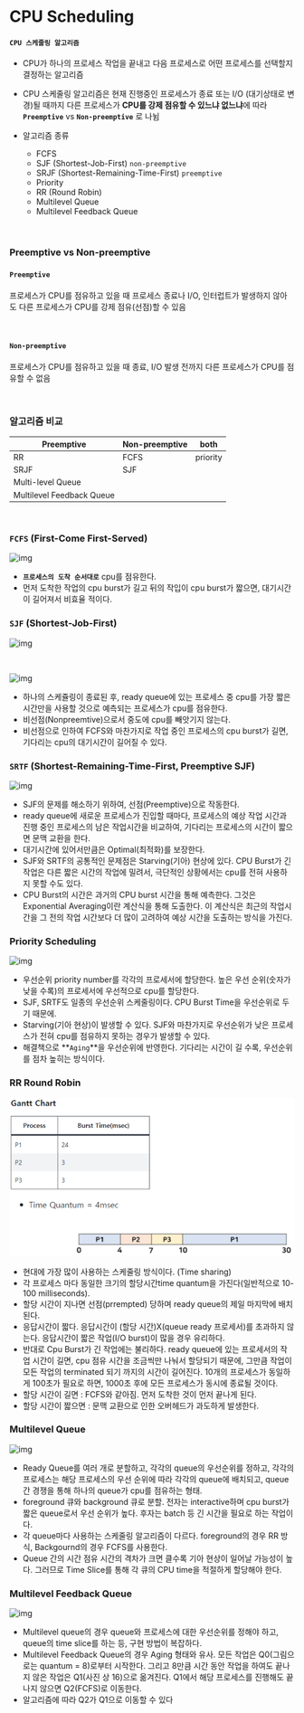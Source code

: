 # CPU Scheduling

#### **`CPU 스케줄링 알고리즘`**

- CPU가 하나의 프로세스 작업을 끝내고 다음 프로세스로 어떤 프로세스를 선택할지 결정하는 알고리즘
- CPU 스케줄링 알고리즘은 현재 진행중인 프로세스가 종료 또는 I/O (대기상태로 변경)될 때까지 다른 프로세스가 **CPU를 강제 점유할 수 있느냐 없느냐**에 따라 **`Preemptive`** vs **`Non-preemptive`** 로 나뉨

- 알고리즘 종류
  - FCFS
  - SJF (Shortest-Job-First)  `non-preemptive`
  - SRJF (Shortest-Remaining-Time-First)  `preemptive`
  - Priority
  - RR (Round Robin)
  - Multilevel Queue
  - Multilevel Feedback Queue

<br>

### Preemptive vs Non-preemptive

#### `Preemptive`

프로세스가 CPU를 점유하고 있을 때 프로세스 종료나 I/O, 인터럽트가 발생하지 않아도 다른 프로세스가 CPU를 강제 점유(선점)할 수 있음

<br>

#### `Non-preemptive`

프로세스가 CPU를 점유하고 있을 때 종료, I/O 발생 전까지 다른 프로세스가 CPU를 점유할 수 없음

<br>

### 알고리즘 비교

| Preemptive                | Non-preemptive | both     |
| ------------------------- | -------------- | -------- |
| RR                        | FCFS           | priority |
| SRJF                      | SJF            |          |
| Multi-level Queue         |                |          |
| Multilevel Feedback Queue |                |          |

<br>

### `FCFS` (First-Come First-Served)

![img](https://blog.kakaocdn.net/dn/d9jUND/btqF9CxK2bJ/10mm9E5LzNcNZl1K1xd9v0/img.png)

- **`프로세스의 도착 순서대로`** cpu를 점유한다.
- 먼저 도착한 작업의 cpu burst가 길고 뒤의 작입이 cpu burst가 짧으면, 대기시간이 길어져서 비효율 적이다.



### `SJF` (Shortest-Job-First)

![img](https://t1.daumcdn.net/cfile/tistory/998B35335A267A4F19)

<br>

![img](https://t1.daumcdn.net/cfile/tistory/99484A335A267A332C)

- 하나의 스케쥴링이 종료된 후, ready queue에 있는 프로세스 중 cpu를 가장 짧은 시간만을 사용할 것으로 예측되는 프로세스가 cpu를 점유한다.
- 비선점(Nonpreemtive)으로서 중도에 cpu를 빼앗기지 않는다.
- 비선점으로 인하여 FCFS와 마찬가지로 작업 중인 프로세스의 cpu burst가 길면, 기다리는 cpu의 대기시간이 길어질 수 있다.



### `SRTF` (Shortest-Remaining-Time-First, Preemptive SJF)

![img](https://t1.daumcdn.net/cfile/tistory/99F89A335A267AFA20)

- SJF의 문제를 해소하기 위하여, 선점(Preemptive)으로 작동한다.
- ready queue에 새로운 프로세스가 진입할 때마다, 프로세스의 예상 작업 시간과 진행 중인 프로세스의 남은 작업시간을 비교하여, 기다리는 프로세스의 시간이 짧으면 문맥 교환을 한다.
- 대기시간에 있어서만큼은 Optimal(최적화)를 보장한다.
- SJF와 SRTF의 공통적인 문제점은 Starving(기아) 현상에 있다. CPU Burst가 긴 작업은 다른 짧은 시간의 작업에 밀려서, 극단적인 상황에서는 cpu를 전혀 사용하지 못할 수도 있다.
- CPU Burst의 시간은 과거의 CPU burst 시간을 통해 예측한다. 그것은 Exponential Averaging이란 계산식을 통해 도출한다. 이 계산식은 최근의 작업시간을 그 전의 작업 시간보다 더 많이 고려하여 예상 시간을 도출하는 방식을 가진다.



### Priority Scheduling

![img](https://blog.kakaocdn.net/dn/HiKmW/btqF9DQYOS6/pQADkvHHnA5KitHWKYwqW1/img.png)

- 우선순위 priority number를 각각의 프로세서에 할당한다. 높은 우선 순위(숫자가 낮을 수록)의 프로세서에 우선적으로 cpu를 할당한다.
- SJF, SRTF도 일종의 우선순위 스케줄링이다. CPU Burst Time을 우선순위로 두기 때문에.
- Starving(기아 현상)이 발생할 수 있다. SJF와 마찬가지로 우선순위가 낮은 프로세스가 전혀 cpu를 점유하지 못하는 경우가 발생할 수 있다.
- 해결책으로 **`Aging`**을 우선순위에 반영한다. 기다리는 시간이 길 수록, 우선순위를 점차 높히는 방식이다.



### RR Round Robin

![image-20210627172500112](README.assets/image-20210627172500112.png)

- 현대에 가장 많이 사용하는 스케줄링 방식이다. (Time sharing)
- 각 프로세스 마다 동일한 크기의 할당시간time quantum을 가진다(일반적으로 10-100 milliseconds).
- 할당 시간이 지나면 선점(prrempted) 당하며 ready queue의 제일 마지막에 배치된다.
- 응답시간이 짧다. 응답시간이 (할당 시간)X(queue ready 프로세서)를 초과하지 않는다. 응답시간이 짧은 작업(I/O burst)이 많을 경우 유리하다.
- 반대로 Cpu Burst가 긴 작업에는 불리하다. ready queue에 있는 프로세서의 작업 시간이 길면, cpu 점유 시간을 조금씩만 나눠서 할당되기 때문에, 그만큼 작업이 모든 작업의 terminated 되기 까지의 시간이 길어진다. 10개의 프로세스가 동일하게 100초가 필요로 하면, 1000초 후에 모든 프로세스가 동시에 종료될 것이다.
- 할당 시간이 길면 : FCFS와 같아짐. 먼저 도착한 것이 먼저 끝나게 된다.
- 할당 시간이 짧으면 : 문맥 교환으로 인한 오버헤드가 과도하게 발생한다.



### Multilevel Queue

![img](https://media.vlpt.us/images/infoqoch/post/71b1d4d8-bc69-4575-bfc2-de902cb86a52/1.png)

- Ready Queue를 여러 개로 분할하고, 각각의 queue의 우선순위를 정하고, 각각의 프로세스는 해당 프로세스의 우선 순위에 따라 각각의 queue에 배치되고, queue 간 경쟁을 통해 하나의 queue가 cpu를 점유하는 형태.
- foreground 큐와 background 큐로 분할. 전자는 interactive하며 cpu burst가 짧은 queue로서 우선 순위가 높다. 후자는 batch 등 긴 시간을 필요로 하는 작업이다.
- 각 queue마다 사용하는 스케줄링 알고리즘이 다르다. foreground의 경우 RR 방식, Backgournd의 경우 FCFS를 사용한다.
- Queue 간의 시간 점유 시간의 격차가 크면 클수록 기아 현상이 일어날 가능성이 높다. 그러므로 Time Slice를 통해 각 큐의 CPU time을 적절하게 할당해야 한다.



### Multilevel Feedback Queue

![img](https://media.vlpt.us/images/infoqoch/post/22adbb4c-a3f4-448a-9d44-21e2fadfdaef/2.png)

- Multilevel queue의 경우 queue와 프로세스에 대한 우선순위를 정해야 하고, queue의 time slice를 하는 등, 구현 방법이 복잡하다.
- Multilevel Feedback Queue의 경우 Aging 형태와 유사. 모든 작업은 Q0(그림으로는 quantum = 8)로부터 시작한다. 그리고 8만큼 시간 동안 작업을 하여도 끝나지 않은 작업은 Q1(사진 상 16)으로 옮겨진다. Q1에서 해당 프로세스를 진행해도 끝나지 않으면 Q2(FCFS)로 이동한다.
- 알고리즘에 따라 Q2가 Q1으로 이동할 수 있다